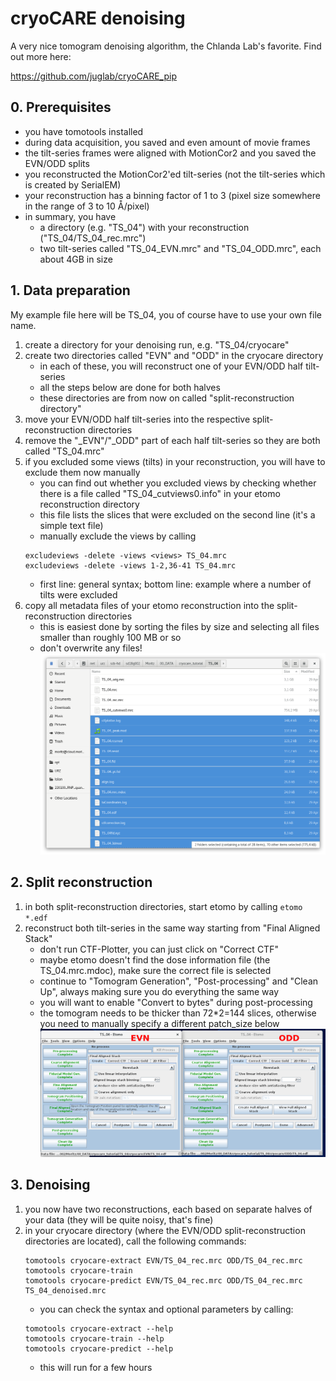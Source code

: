 # cryoCARE denoising

A very nice tomogram denoising algorithm, the Chlanda Lab's favorite. Find out more here:

<https://github.com/juglab/cryoCARE_pip>

## 0. Prerequisites

* you have tomotools installed
* during data acquisition, you saved and even amount of movie frames
* the tilt-series frames were aligned with MotionCor2 and you saved the EVN/ODD splits
* you reconstructed the MotionCor2'ed tilt-series (not the tilt-series which is created by SerialEM)
* your reconstruction has a binning factor of 1 to 3 (pixel size somewhere in the range of 3 to 10 Å/pixel)
* in summary, you have
    * a directory (e.g. "TS_04") with your reconstruction ("TS_04/TS_04_rec.mrc")
    * two tilt-series called "TS_04_EVN.mrc" and "TS_04_ODD.mrc", each about 4GB in size

## 1. Data preparation

My example file here will be TS_04, you of course have to use your own file name.

1. create a directory for your denoising run, e.g. "TS_04/cryocare"
2. create two directories called "EVN" and "ODD" in the cryocare directory
    * in each of these, you will reconstruct one of your EVN/ODD half tilt-series
    * all the steps below are done for both halves
    * these directories are from now on called "split-reconstruction directory"
3. move your EVN/ODD half tilt-series into the respective split-reconstruction directories
4. remove the "\_EVN"/"\_ODD" part of each half tilt-series so they are both called "TS_04.mrc"
5. if you excluded some views (tilts) in your reconstruction, you will have to exclude them now manually
    * you can find out whether you excluded views by checking whether there is a file called "TS_04_cutviews0.info" in your etomo reconstruction directory
    * this file lists the slices that were excluded on the second line (it's a simple text file)
    * manually exclude the views by calling
    ```
    excludeviews -delete -views <views> TS_04.mrc
    excludeviews -delete -views 1-2,36-41 TS_04.mrc
    ```
    * first line: general syntax; bottom line: example where a number of tilts were excluded
6. copy all metadata files of your etomo reconstruction into the split-reconstruction directories
    * this is easiest done by sorting the files by size and selecting all files smaller than roughly 100 MB or so
    * don't overwrite any files!
    ![](figures/split_reconstruction_data_selection.png)

## 2. Split reconstruction

1. in both split-reconstruction directories, start etomo by calling `etomo *.edf`
2. reconstruct both tilt-series in the same way starting from "Final Aligned Stack"
    * don't run CTF-Plotter, you can just click on "Correct CTF"
    * maybe etomo doesn't find the dose information file (the TS_04.mrc.mdoc), make sure the correct file is selected
    * continue to "Tomogram Generation", "Post-processing" and "Clean Up", always making sure you do everything the same way
    * you will want to enable "Convert to bytes" during post-processing
    * the tomogram needs to be thicker than 72\*2=144 slices, otherwise you need to manually specify a different patch_size below
    ![](figures/etomo_split_reconstruction.png)

## 3. Denoising

1. you now have two reconstructions, each based on separate halves of your data (they will be quite noisy, that's fine)
2. in your cryocare directory (where the EVN/ODD split-reconstruction directories are located), call the following commands:
    ```
    tomotools cryocare-extract EVN/TS_04_rec.mrc ODD/TS_04_rec.mrc
    tomotools cryocare-train
    tomotools cryocare-predict EVN/TS_04_rec.mrc ODD/TS_04_rec.mrc TS_04_denoised.mrc
    ```
    * you can check the syntax and optional parameters by calling:
    ```
    tomotools cryocare-extract --help
    tomotools cryocare-train --help
    tomotools cryocare-predict --help
    ```
    * this will run for a few hours

